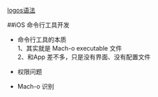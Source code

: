 [logos语法](http://iphonedevwiki.net/index.php/Logos)



##iOS 命令行工具开发

- 命令行工具的本质<br> 1、其实就是 Mach-o executable 文件<br>2、和App 差不多，只是没有界面、没有配置文件


- 权限问题

- Mach-o 识别